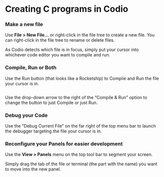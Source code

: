 <div class="rendered-markdown"><h1>Creating C programs in Codio</h1>
<h3>Make a new file</h3>
<p>Use <strong>File > New File&hellip;</strong> or right-click in the file tree to create a new file. You can right-click in the file tree to rename or delete files.</p>
<p>As Codio detects which file is in focus, simply put your cursor into whichever code editor you want to compile and run.</p>
<h3>Compile, Run or Both</h3>
<p>Use the Run button (that looks like a Rocketship) to Compile and Run the file your cursor is in.</p>
<p><img src="https://global.codio.com/platform/readme.resources/RunMenuJava.png" alt="" /></p>
<p>Use the drop-down arrow to the right of the &ldquo;Compile &amp; Run&rdquo; option to change the button to just Compile or just Run.</p>
<h3>Debug your Code</h3>
<p>Use the &ldquo;Debug Current File&rdquo; on the far right of the top menu bar to launch the debugger targeting the file your cursor is in.</p>
<h3>Reconfigure your Panels for easier development</h3>
<p>Use the <strong>View > Panels</strong> menu on the top tool bar to segment your screen.</p>
<p>Simply drag the tab of the file or terminal (the part with the name) you want to move into the new panel.</p>
</div>
